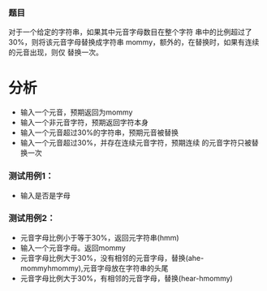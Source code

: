 ### 题目
对于一个给定的字符串，如果其中元音字母数目在整个字符
串中的比例超过了30%，则将该元音字母替换成字符串
mommy，额外的，在替换时，如果有连续的元音出现，则仅
替换一次。

# 分析
- 输入一个元音，预期返回为mommy
- 输入一个非元音字符，预期返回字符本身
- 输入一个元音超过30%的字符串，预期元音被替换
- 输入一个元音超过30%，并存在连续元音字符，预期连续
的元音字符只被替换一次

### 测试用例1：
- 输入是否是字母


### 测试用例2：
- 元音字母比例小于等于30%，返回元字符串(hmm)
- 输入一个元音字母。返回mommy
- 元音字母比例大于30%，没有相邻的元音字母，替换(ahe-mommyhmommy),元音字母放在字符串的头尾
- 元音字母比例大于30%，有相邻的元音字母，替换(hear-hmommy)
